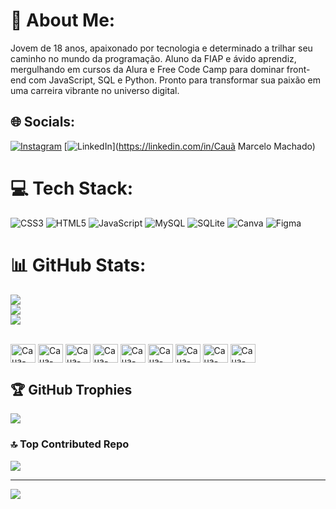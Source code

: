 # 💫 About Me:
Jovem de 18 anos, apaixonado por tecnologia e determinado a trilhar seu caminho no mundo da programação. Aluno da FIAP e ávido aprendiz, mergulhando em cursos da Alura e Free Code Camp para dominar front-end com JavaScript, SQL e Python. Pronto para transformar sua paixão em uma carreira vibrante no universo digital.


## 🌐 Socials:
[![Instagram](https://img.shields.io/badge/Instagram-%23E4405F.svg?logo=Instagram&logoColor=white)](https://instagram.com/_ca_machad0) [![LinkedIn](https://img.shields.io/badge/LinkedIn-%230077B5.svg?logo=linkedin&logoColor=white)](https://linkedin.com/in/Cauã Marcelo Machado) 

# 💻 Tech Stack:
![CSS3](https://img.shields.io/badge/css3-%231572B6.svg?style=for-the-badge&logo=css3&logoColor=white) ![HTML5](https://img.shields.io/badge/html5-%23E34F26.svg?style=for-the-badge&logo=html5&logoColor=white) ![JavaScript](https://img.shields.io/badge/javascript-%23323330.svg?style=for-the-badge&logo=javascript&logoColor=%23F7DF1E) ![MySQL](https://img.shields.io/badge/mysql-%2300000f.svg?style=for-the-badge&logo=mysql&logoColor=white) ![SQLite](https://img.shields.io/badge/sqlite-%2307405e.svg?style=for-the-badge&logo=sqlite&logoColor=white) ![Canva](https://img.shields.io/badge/Canva-%2300C4CC.svg?style=for-the-badge&logo=Canva&logoColor=white) ![Figma](https://img.shields.io/badge/figma-%23F24E1E.svg?style=for-the-badge&logo=figma&logoColor=white)
# 📊 GitHub Stats:
![](https://github-readme-stats.vercel.app/api?username=CauaMachad0&theme=dark&hide_border=false&include_all_commits=true&count_private=true)<br/>
![](https://github-readme-streak-stats.herokuapp.com/?user=CauaMachad0&theme=dark&hide_border=false)<br/>
![](https://github-readme-stats.vercel.app/api/top-langs/?username=CauaMachad0&theme=dark&hide_border=false&include_all_commits=true&count_private=true&layout=compact)

<div style="display: inline_block"><br>
  <img align="center" alt="Caua-JS" height="30" width="40" src="https://cdn.jsdelivr.net/gh/devicons/devicon@latest/icons/javascript/javascript-original.svg" />
  <img align="center" alt="Caua-TS" height="30" width="40" src="https://cdn.jsdelivr.net/gh/devicons/devicon@latest/icons/typescript/typescript-original.svg" />
  <img align="center" alt="Caua-HTML" height="30" width="40" src="https://cdn.jsdelivr.net/gh/devicons/devicon@latest/icons/html5/html5-original.svg" />
  <img align="center" alt="Caua-CSS" height="30" width="40" src="https://cdn.jsdelivr.net/gh/devicons/devicon@latest/icons/css3/css3-original.svg" />
  <img align="center" alt="Caua-PYTHON" height="30" width="40" src="https://cdn.jsdelivr.net/gh/devicons/devicon@latest/icons/python/python-original.svg" />
  <img align="center" alt="Caua-REACT" height="30" width="40" src="https://cdn.jsdelivr.net/gh/devicons/devicon@latest/icons/react/react-original.svg" />
  <img align="center" alt="Caua-GITHUB" height="30" width="40" src="https://cdn.jsdelivr.net/gh/devicons/devicon@latest/icons/github/github-original.svg" />
  <img align="center" alt="Caua-SQLD" height="30" width="40" src="https://cdn.jsdelivr.net/gh/devicons/devicon@latest/icons/sqldeveloper/sqldeveloper-original.svg" />
  <img align="center" alt="Caua-SQLITE" height="30" width="40" src="https://cdn.jsdelivr.net/gh/devicons/devicon@latest/icons/sqlite/sqlite-original.svg" />
</div>

## 🏆 GitHub Trophies
![](https://github-profile-trophy.vercel.app/?username=CauaMachad0&theme=radical&no-frame=false&no-bg=true&margin-w=4)

### 🔝 Top Contributed Repo
![](https://github-contributor-stats.vercel.app/api?username=CauaMachad0&limit=5&theme=dark&combine_all_yearly_contributions=true)

---
[![](https://visitcount.itsvg.in/api?id=CauaMachad0&icon=5&color=0)](https://visitcount.itsvg.in)

<!-- Proudly created with GPRM ( https://gprm.itsvg.in ) -->
